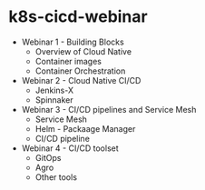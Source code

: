 # k8s-cicd-webinar
- Webinar 1 - Building Blocks 
	- Overview of Cloud Native
	- Container images
	- Container Orchestration
- Webinar 2 - Cloud Native CI/CD
	- Jenkins-X
	- Spinnaker
- Webinar 3 - CI/CD pipelines and Service Mesh
	- Service Mesh
	- Helm - Packaage Manager
	- CI/CD pipeline
- Webinar 4  - CI/CD toolset
	- GitOps
	- Agro
	- Other tools

